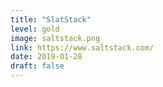 ```yaml
---
title: "SlatStack"
level: gold
image: saltstack.png
link: https://www.saltstack.com/
date: 2019-01-28
draft: false
---
```



